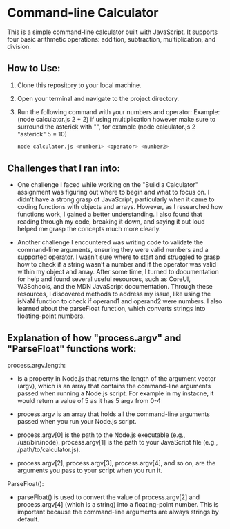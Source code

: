 # Command-line Calculator

This is a simple command-line calculator built with JavaScript. It supports four basic arithmetic operations: addition, subtraction, multiplication, and division.

## How to Use:

1. Clone this repository to your local machine.
2. Open your terminal and navigate to the project directory.
3. Run the following command with your numbers and operator: Example: (node calculator.js 2 + 2) if using multiplication however make sure to surround the asterick with "", for example (node calculator.js 2 "asterick" 5 = 10)

   ```bash
   node calculator.js <number1> <operator> <number2>
   ```

## Challenges that I ran into:

- One challenge I faced while working on the "Build a Calculator" assignment was figuring out where to begin and what to focus on. I didn't have a strong grasp of JavaScript, particularly when it came to coding functions with objects and arrays. However, as I researched how functions work, I gained a better understanding. I also found that reading through my code, breaking it down, and saying it out loud helped me grasp the concepts much more clearly.

- Another challenge I encountered was writing code to validate the command-line arguments, ensuring they were valid numbers and a supported operator. I wasn’t sure where to start and struggled to grasp how to check if a string wasn’t a number and if the operator was valid within my object and array. After some time, I turned to documentation for help and found several useful resources, such as CoreUI, W3Schools, and the MDN JavaScript documentation. Through these resources, I discovered methods to address my issue, like using the isNaN function to check if operand1 and operand2 were numbers. I also learned about the parseFloat function, which converts strings into floating-point numbers.

## Explanation of how "process.argv" and "ParseFloat" functions work:

process.argv.length:

- Is a property in Node.js that returns the length of the argument vector (argv), which is an array that contains the command-line arguments passed when running a Node.js script. For example in my instacne, it would return a value of 5 as it has 5 argv from 0-4

- process.argv is an array that holds all the command-line arguments passed when you run your Node.js script.

- process.argv[0] is the path to the Node.js executable (e.g., /usr/bin/node).
  process.argv[1] is the path to your JavaScript file (e.g., /path/to/calculator.js).

- process.argv[2], process.argv[3], process.argv[4], and so on, are the arguments you pass to your script when you run it.

ParseFloat():

- parseFloat() is used to convert the value of process.argv[2] and process.argv[4] (which is a string) into a floating-point number. This is important because the command-line arguments are always strings by default.
